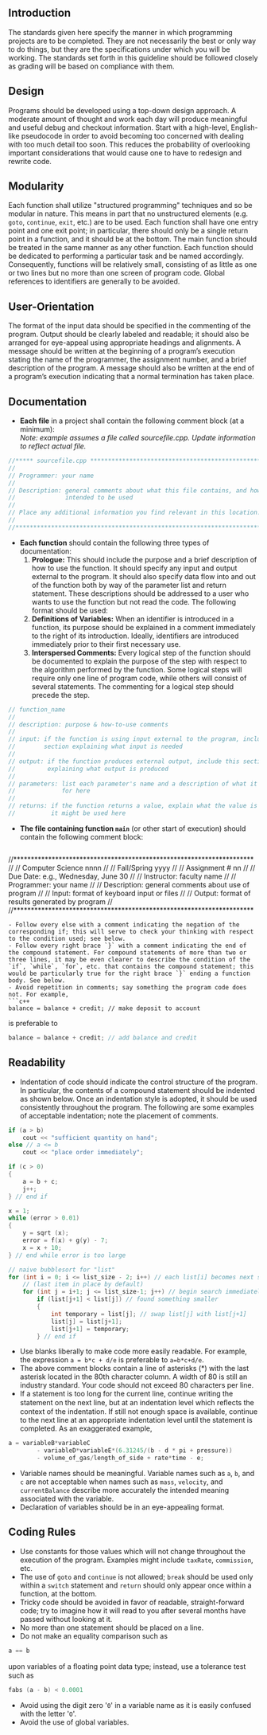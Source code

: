 ## Introduction
The standards given here specify the manner in which programming projects are to be completed. They are not necessarily the best or only way to do things, but they are the specifications under which you will be working. The standards set forth in this guideline should be followed closely as grading will be based on compliance with them.
## Design
Programs should be developed using a top-down design approach. A moderate amount of thought and work each day will produce meaningful and useful debug and checkout information. Start with a high-level, English-like pseudocode in order to avoid becoming too concerned with dealing with too much detail too soon. This reduces the probability of overlooking important considerations that would cause one to have to redesign and rewrite code.
## Modularity
Each function shall utilize "structured programming" techniques and so be modular in nature. This means in part that no unstructured elements (e.g. `goto`, `continue`, `exit`, etc.) are to be used. Each function shall have one entry point and one exit point; in particular, there should only be a single return point in a function, and it should be at the bottom. The main function should be treated in the same manner as any other function. Each function should be dedicated to performing a particular task and be named accordingly. Consequently, functions will be relatively small, consisting of as little as one or two lines but no more than one screen of program code. Global references to identifiers are generally to be avoided.
## User-Orientation
The format of the input data should be specified in the commenting of the program. Output should be clearly labeled and readable; it should also be arranged for eye-appeal using appropriate headings and alignments. A message should be written at the beginning of a program’s execution stating the name of the programmer, the assignment number, and a brief description of the program. A message should also be written at the end of a program’s execution indicating that a normal termination has taken place.
## Documentation
- **Each file** in a project shall contain the following comment block (at a minimum):  
    _Note: example assumes a file called sourcefile.cpp. Update information to reflect actual file._
```c++ 
//***** sourcefile.cpp *********************************************************
//
// Programmer: your name
//
// Description: general comments about what this file contains, and how it is 
//              intended to be used
//
// Place any additional information you find relevant in this location.
//
//******************************************************************************
```

-  **Each function** should contain the following three types of documentation:
    1. **Prologue:** This should include the purpose and a brief description of how to use the function. It should specify any input and output external to the program. It should also specify data flow into and out of the function both by way of the parameter list and return statement. These descriptions should be addressed to a user who wants to use the function but not read the code. The following format should be used:
    2.  **Definitions of Variables:** When an identifier is introduced in a function, its purpose should be explained in a comment immediately to the right of its introduction. Ideally, identifiers are introduced immediately prior to their first necessary use.
    3. **Interspersed Comments:** Every logical step of the function should be documented to explain the purpose of the step with respect to the algorithm performed by the function. Some logical steps will require only one line of program code, while others will consist of several statements. The commenting for a logical step should precede the step.
```c++     
// function_name
//
// description: purpose & how-to-use comments
//
// input: if the function is using input external to the program, include this  
//        section explaining what input is needed
//
// output: if the function produces external output, include this section 
//         explaining what output is produced
// 
// parameters: list each parameter's name and a description of what it is used
//             for here
// 
// returns: if the function returns a value, explain what the value is and how
//          it might be used here
```
        
-  **The file containing function `main`** (or other start of execution) should contain the following comment block:
    ```c++
//*********************************************************************
//
// Computer Science nnnn
//
// Fall/Spring yyyy
//
// Assignment # nn
//
// Due Date: e.g., Wednesday, June 30
//
// Instructor: faculty name
//
// Programmer: your name
//
// Description: general comments about use of program
//
// Input: format of keyboard input or files
//
// Output: format of results generated by program
//    //*********************************************************************
```  
- Follow every else with a comment indicating the negation of the corresponding if; this will serve to check your thinking with respect to the condition used; see below.
- Follow every right brace `}` with a comment indicating the end of the compound statement. For compound statements of more than two or three lines, it may be even clearer to describe the condition of the `if`, `while`, `for`, etc. that contains the compound statement; this would be particularly true for the right brace `}` ending a function body. See below.
- Avoid repetition in comments; say something the program code does not. For example,
```c++
balance = balance + credit; // make deposit to account
```
is preferable to
```c++
balance = balance + credit; // add balance and credit
```
## Readability
- Indentation of code should indicate the control structure of the program. In particular, the contents of a compound statement should be indented as shown below. Once an indentation style is adopted, it should be used consistently throughout the program. The following are some examples of acceptable indentation; note the placement of comments.
```c++
if (a > b)
	cout << "sufficient quantity on hand";
else // a <= b
	cout << "place order immediately";

if (c > 0)
{
	a = b + c;
	j++;
} // end if

x = 1;
while (error > 0.01)
{
	y = sqrt (x);
	error = f(x) + g(y) - 7;
	x = x + 10;
} // end while error is too large

// naive bubblesort for "list"
for (int i = 0; i <= list_size - 2; i++) // each list[i] becomes next smallest
	// (last item in place by default)
	for (int j = i+1; j <= list_size-1; j++) // begin search immediately following i
		if (list[j+1] < list[j]) // found something smaller
		{
			int temporary = list[j]; // swap list[j] with list[j+1]
			list[j] = list[j+1];
			list[j+1] = temporary;
		} // end if
```    
- Use blanks liberally to make code more easily readable. For example, the expression `a = b*c + d/e` is preferable to `a=b*c+d/e`.
-  The above comment blocks contain a line of asterisks (*) with the last asterisk located in the 80th character column. A width of 80 is still an industry standard. Your code should not exceed 80 characters per line.
-  If a statement is too long for the current line, continue writing the statement on the next line, but at an indentation level which reﬂects the context of the indentation. If still not enough space is available, continue to the next line at an appropriate indentation level until the statement is completed. As an exaggerated example,
```c++
a = variableB*variableC
        - variableD*variableE*(6.31245/(b - d * pi + pressure))
        - volume_of_gas/length_of_side + rate*time - e;
```    
- Variable names should be meaningful. Variable names such as `a`, `b`, and `c` are not acceptable when names such as `mass`, `velocity`, and `currentBalance` describe more accurately the intended meaning associated with the variable.
-  Declaration of variables should be in an eye-appealing format.
## Coding Rules
- Use constants for those values which will not change throughout the execution of the program. Examples might include `taxRate`, `commission`, etc.
-  The use of `goto` and `continue` is not allowed; `break` should be used only within a `switch` statement and `return` should only appear once within a function, at the bottom.
- Tricky code should be avoided in favor of readable, straight-forward code; try to imagine how it will read to you after several months have passed without looking at it.
-  No more than one statement should be placed on a line.
-  Do not make an equality comparison such as
```c++
a == b
```
upon variables of a ﬂoating point data type; instead, use a tolerance test such as
```c++
fabs (a - b) < 0.0001
```
- Avoid using the digit zero '`0`' in a variable name as it is easily confused with the letter '`O`'.
- Avoid the use of global variables.